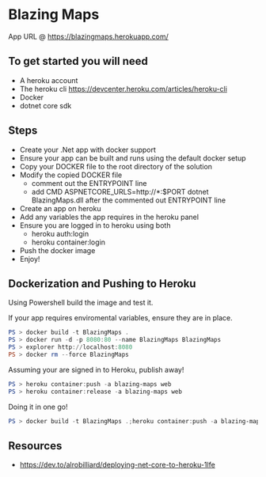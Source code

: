 # Blazing Maps

App URL @ https://blazingmaps.herokuapp.com/

## To get started you will need

- A heroku account
- The heroku cli https://devcenter.heroku.com/articles/heroku-cli
- Docker
- dotnet core sdk

## Steps

- Create your .Net app with docker support
- Ensure your app can be built and runs using the default docker setup
- Copy your DOCKER file to the root directory of the solution
- Modify the copied DOCKER file
  - comment out the ENTRYPOINT line
  - add CMD ASPNETCORE_URLS=http://\*:$PORT dotnet BlazingMaps.dll after the commented out ENTRYPOINT line
- Create an app on heroku
- Add any variables the app requires in the heroku panel
- Ensure you are logged in to heroku using both
  - heroku auth:login
  - heroku container:login
- Push the docker image
- Enjoy!

## Dockerization and Pushing to Heroku

Using Powershell build the image and test it.

If your app requires enviromental variables, ensure they are in place.

```powershell
PS > docker build -t BlazingMaps .
PS > docker run -d -p 8080:80 --name BlazingMaps BlazingMaps
PS > explorer http://localhost:8080
PS > docker rm --force BlazingMaps
```

Assuming your are signed in to Heroku, publish away!

```powershell
PS > heroku container:push -a blazing-maps web
PS > heroku container:release -a blazing-maps web
```

Doing it in one go!

```powershell
PS > docker build -t BlazingMaps .;heroku container:push -a blazing-maps web;heroku container:release -a blazing-maps web
```

## Resources

- https://dev.to/alrobilliard/deploying-net-core-to-heroku-1lfe

